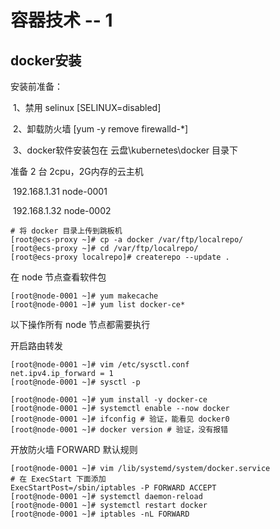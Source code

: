 # 容器技术 -- 1

## docker安装

安装前准备：

​    1、禁用 selinux  [SELINUX=disabled]

​    2、卸载防火墙    [yum -y remove firewalld-*]

​    3、docker软件安装包在  云盘\kubernetes\docker 目录下

准备 2 台 2cpu，2G内存的云主机

​    192.168.1.31    node-0001

​    192.168.1.32    node-0002

```shell
# 将 docker 目录上传到跳板机
[root@ecs-proxy ~]# cp -a docker /var/ftp/localrepo/ 
[root@ecs-proxy ~]# cd /var/ftp/localrepo/
[root@ecs-proxy localrepo]# createrepo --update .
```

在 node 节点查看软件包

```shell
[root@node-0001 ~]# yum makecache
[root@node-0001 ~]# yum list docker-ce*
```

以下操作所有 node 节点都需要执行

开启路由转发

```shell
[root@node-0001 ~]# vim /etc/sysctl.conf
net.ipv4.ip_forward = 1
[root@node-0001 ~]# sysctl -p
```

```shell
[root@node-0001 ~]# yum install -y docker-ce
[root@node-0001 ~]# systemctl enable --now docker
[root@node-0001 ~]# ifconfig # 验证，能看见 docker0
[root@node-0001 ~]# docker version # 验证，没有报错
```

开放防火墙 FORWARD 默认规则

```shell
[root@node-0001 ~]# vim /lib/systemd/system/docker.service
# 在 ExecStart 下面添加
ExecStartPost=/sbin/iptables -P FORWARD ACCEPT
[root@node-0001 ~]# systemctl daemon-reload
[root@node-0001 ~]# systemctl restart docker
[root@node-0001 ~]# iptables -nL FORWARD
```

